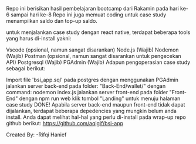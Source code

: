 Repo ini berisikan hasil pembelajaran bootcamp dari Rakamin pada hari ke-6 sampai hari ke-8 Repo ini juga memuat coding untuk case study menampilkan saldo dan top-up saldo.

untuk menjalankan case study dengan react native, terdapat beberapa tools yang harus di-install yakni:

Vscode (opsional, namun sangat disarankan)
Node.js (Wajib)
Nodemon (Wajib)
Postman (opsional, namun sangat disarankan untuk pengecekan API)
Postgresql (Wajib)
PGAdmin (Wajib)
Adapun pengoperasian case study sebagai berikut:

Import file 'bsi_app.sql' pada postgres dengan menggunakan PGAdmin
jalankan server back-end pada folder: "Back-End/wallet/" dengan command: nodemon index.js
jalankan server front-end pada folder "Front-End" dengan npm run web
klik tombol "Landing" untuk menuju halaman case study
DONE!
Apabila server back-end maupun front-end tidak dapat dijalankan, terdapat beberapa depedencies yang mungkin belum anda install. Anda dapat melihat hal-hal yang perlu di-install pada wrap-up repo github berikut: https://github.com/aqigif/bsi-app

Created By: -Rifqi Hanief
